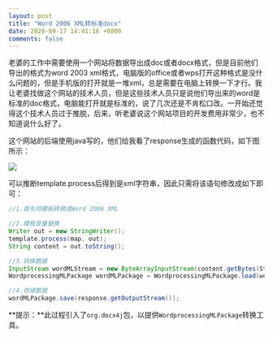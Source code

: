 ```yaml
---
layout: post
title: "Word 2006 XML转标准docx"
date: 2020-09-17 14:41:16 +0800
comments: false
---
```


老婆的工作中需要使用一个网站将数据导出成doc或者docx格式，但是目前他们导出的格式为word 2003 xml格式，电脑版的office或者wps打开这种格式是没什么问题的，但是手机版的打开就是一堆xml，总是需要在电脑上转换一下才行。我让老婆找做这个网站的技术人员，但是这些技术人员只是说他们导出来的word是标准的doc格式，电脑能打开就是标准的，说了几次还是不肯松口改。一开始还觉得这个技术人员过于推脱，后来，听老婆说这个网站项目的开发费用非常少，也不知道说什么好了。

这个网站的后端使用java写的，他们给我看了response生成的函数代码，如下图所示：

![](https://jekyll-1251110281.file.myqcloud.com/images/微信图片_20200917104953_20200917_compressed_masked.jpg)

可以推断template.process后得到是xml字符串，因此只需将该语句修改成如下即可：

```java
//1.首先将模板转换成Word 2006 XML

//2.模板变量替换
Writer out = new StringWriter();
template.process(map, out);
String content = out.toString();

//3.转换数据
InputStream wordMLStream = new ByteArrayInputStream(content.getBytes(StandardCharsets.UTF_8));
WordprocessingMLPackage wordMLPackage = WordprocessingMLPackage.load(wordMLStream);

//4.存储数据
wordMLPackage.save(response.getOutputStream());
```

**提示：**此过程引入了`org.docx4j`包，以提供`WordprocessingMLPackage`转换工具。
